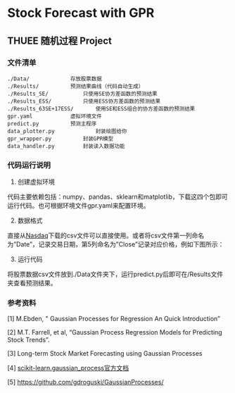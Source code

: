 # Stock Forecast with GPR
## THUEE 随机过程 Project

### 文件清单
	./Data/				存放股票数据
	./Results/			预测结果曲线（代码自动生成）
	./Results_SE/			只使用SE协方差函数的预测结果
	./Results_ESS/			只使用ESS协方差函数的预测结果
	./Results_63SE+17ESS/		使用SE和ESS组合的协方差函数的预测结果
	gpr.yaml			虚拟环境文件
	predict.py			预测主程序
	data_plotter.py		      	封装绘图给你
	gpr_wrapper.py			封装GPR模型
	data_handler.py			封装读入数据功能

### 代码运行说明

1. 创建虚拟环境

代码主要依赖包括：numpy、pandas、sklearn和matplotlib，下载这四个包即可运行代码。也可根据环境文件gpr.yaml来配置环境。

2. 数据格式

直接从[Nasdaq](http://www.nasdaq.com/)下载的csv文件可以直接使用。或者将csv文件第一列命名为”Date”，记录交易日期，第5列命名为”Close”记录对应价格，例如下图所示：

3. 运行代码

将股票数据csv文件放到./Data文件夹下，运行predict.py后即可在/Results文件夹查看预测结果。

### 参考资料
[1] M.Ebden, " Gaussian Processes for Regression An Quick Introduction”

[2] M.T. Farrell, et al, “Gaussian Process Regression Models for Predicting Stock Trends”. 

[3] Long-term Stock Market Forecasting using Gaussian Processes

[4] [scikit-learn.gaussian_process官方文档](https://scikit-learn.org/stable/modules/gaussian_process.html?highlight=gpr#radial-basis-function-rbf-kernel)

[5] https://github.com/gdroguski/GaussianProcesses/
